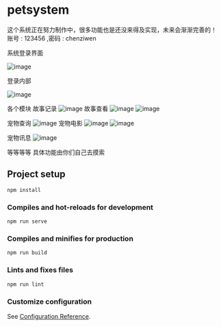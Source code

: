 
# petsystem
这个系统正在努力制作中，很多功能也是还没来得及实现，未来会渐渐完善的！
账号 : 123456 ,密码 : chenziwen

系统登录界面

![image](https://user-images.githubusercontent.com/85820568/153986769-897cc850-a4d1-4938-b776-f70ad91e298f.png)

登录内部

![image](https://user-images.githubusercontent.com/85820568/153986929-64eb6910-ebf6-47d5-82f5-320d55f336e2.png)

各个模块
故事记录
![image](https://user-images.githubusercontent.com/85820568/153987001-34a6253c-1027-4876-ac84-a0b4dc409ca7.png)
故事查看
![image](https://user-images.githubusercontent.com/85820568/153987093-036ff792-6194-4b0e-a785-d13a0d3e63b2.png)
![image](https://user-images.githubusercontent.com/85820568/153987146-9e84cd93-b3e5-4c24-a94c-131a9f318a28.png)

宠物查询
![image](https://user-images.githubusercontent.com/85820568/153987267-93b97338-2f4d-4921-8c1c-004c097e8711.png)
宠物电影
![image](https://user-images.githubusercontent.com/85820568/153987341-96ab056d-b4bc-4c68-92a5-ec55ea23d672.png)
![image](https://user-images.githubusercontent.com/85820568/153987372-bfeb7942-949a-4dfa-8ec5-604d8c02a7ca.png)

宠物讯息
![image](https://user-images.githubusercontent.com/85820568/153987400-ab3b645e-c34a-4f7b-9d02-1e4316413324.png)

等等等等
具体功能由你们自己去摸索
## Project setup
```
npm install
```

### Compiles and hot-reloads for development
```
npm run serve
```

### Compiles and minifies for production
```
npm run build
```

### Lints and fixes files
```
npm run lint
```

### Customize configuration
See [Configuration Reference](https://cli.vuejs.org/config/).
